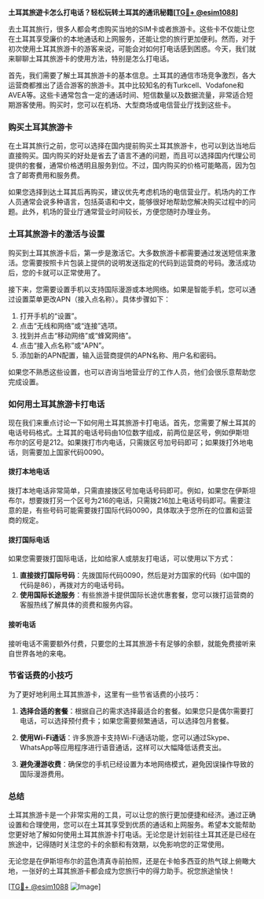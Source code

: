 **土耳其旅遊卡怎么打电话？轻松玩转土耳其的通讯秘籍[[TG💪+ @esim1088](https://t.me/s/esim1088)]**

去土耳其旅行，很多人都会考虑购买当地的SIM卡或者旅游卡。这些卡不仅能让您在土耳其享受廉价的本地通话和上网服务，还能让您的旅行更加便利。然而，对于初次使用土耳其旅游卡的游客来说，可能会对如何打电话感到困惑。今天，我们就来聊聊土耳其旅游卡的使用方法，特别是怎么打电话。

首先，我们需要了解土耳其旅游卡的基本信息。土耳其的通信市场竞争激烈，各大运营商都推出了适合游客的旅游卡。其中比较知名的有Turkcell、Vodafone和AVEA等。这些卡通常包含一定的通话时间、短信数量以及数据流量，非常适合短期游客使用。购买时，您可以在机场、大型商场或电信营业厅找到这些卡。

### **购买土耳其旅游卡**

在土耳其旅行之前，您可以选择在国内提前购买土耳其旅游卡，也可以到达当地后直接购买。国内购买的好处是省去了语言不通的问题，而且可以选择国内代理公司提供的套餐，通常价格透明且服务到位。不过，国内购买的价格可能略高，因为包含了邮寄费用和服务费。

如果您选择到达土耳其后再购买，建议优先考虑机场的电信营业厅。机场内的工作人员通常会说多种语言，包括英语和中文，能够很好地帮助您解决购买过程中的问题。此外，机场的营业厅通常营业时间较长，方便您随时办理业务。

### **土耳其旅游卡的激活与设置**

购买到土耳其旅游卡后，第一步是激活它。大多数旅游卡都需要通过发送短信来激活。您需要按照卡片包装上提供的说明发送指定的代码到运营商的号码。激活成功后，您的卡就可以正常使用了。

接下来，您需要设置手机以支持国际漫游或本地网络。如果是智能手机，您可以通过设置菜单更改APN（接入点名称）。具体步骤如下：

1. 打开手机的“设置”。
2. 点击“无线和网络”或“连接”选项。
3. 找到并点击“移动网络”或“蜂窝网络”。
4. 点击“接入点名称”或“APN”。
5. 添加新的APN配置，输入运营商提供的APN名称、用户名和密码。

如果您不熟悉这些设置，也可以咨询当地营业厅的工作人员，他们会很乐意帮助您完成设置。

### **如何用土耳其旅游卡打电话**

现在我们来重点讨论一下如何用土耳其旅游卡打电话。首先，您需要了解土耳其的电话号码格式。土耳其的电话号码由10位数字组成，前两位是区号，例如伊斯坦布尔的区号是212。如果拨打市内电话，只需拨区号加号码即可；如果拨打外地电话，则需要加上国家代码0090。

#### **拨打本地电话**

拨打本地电话非常简单，只需直接拨区号加电话号码即可。例如，如果您在伊斯坦布尔，想要拨打另一个区号为216的电话，只需拨216加上电话号码即可。需要注意的是，有些号码可能需要拨打国际代码0090，具体取决于您所在的位置和运营商的规定。

#### **拨打国际电话**

如果您需要拨打国际电话，比如给家人或朋友打电话，可以使用以下方式：

1. **直接拨打国际号码**：先拨国际代码0090，然后是对方国家的代码（如中国的代码是86），再拨对方的电话号码。
2. **使用国际长途服务**：有些旅游卡提供国际长途优惠套餐，您可以拨打运营商的客服热线了解具体的资费和服务内容。

#### **接听电话**

接听电话不需要额外付费，只要您的土耳其旅游卡有足够的余额，就能免费接听来自世界各地的来电。

### **节省话费的小技巧**

为了更好地利用土耳其旅游卡，这里有一些节省话费的小技巧：

1. **选择合适的套餐**：根据自己的需求选择最适合的套餐。如果您只是偶尔需要打电话，可以选择预付费卡；如果您需要频繁通话，可以选择包月套餐。
   
2. **使用Wi-Fi通话**：许多旅游卡支持Wi-Fi通话功能，您可以通过Skype、WhatsApp等应用程序进行语音通话，这样可以大幅降低话费支出。

3. **避免漫游收费**：确保您的手机已经设置为本地网络模式，避免因误操作导致的国际漫游费用。

### **总结**

土耳其旅游卡是一个非常实用的工具，可以让您的旅行更加便捷和经济。通过正确设置和合理使用，您可以在土耳其享受到优质的通话和上网服务。希望本文能帮助您更好地了解如何使用土耳其旅游卡打电话。无论您是计划前往土耳其还是已经在旅途中，记得随时关注您的卡的余额和有效期，以免影响您的正常使用。

无论您是在伊斯坦布尔的蓝色清真寺前拍照，还是在卡帕多西亚的热气球上俯瞰大地，一张好的土耳其旅游卡都会成为您旅行中的得力助手。祝您旅途愉快！

[[TG💪+ @esim1088](https://t.me/s/esim1088) ![Image](https://i.postimg.cc/4NQfJmqS/Snipaste-2025-05-13-00-14-12.png)]